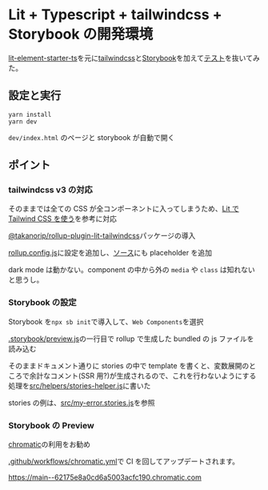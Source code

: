 # Lit + Typescript + tailwindcss + Storybook の開発環境

[lit-element-starter-ts](https://github.com/lit/lit-element-starter-ts)を元に[tailwindcss](https://tailwindcss.com)と[Storybook](https://storybook.js.org)を加えて[テスト](https://github.com/lit/lit-element-starter-ts/blob/main/src/test/my-element_test.ts)を抜いてみた。

## 設定と実行

```
yarn install
yarn dev
```

`dev/index.html` のページと storybook が自動で開く

## ポイント

### tailwindcss v3 の対応

そのままでは全ての CSS が全コンポーネントに入ってしまうため、[Lit で Tailwind CSS を使う](https://zenn.dev/takanorip/scraps/490a85916942cb)を参考に対応

[@takanorip/rollup-plugin-lit-tailwindcss](https://www.npmjs.com/package/@takanorip/rollup-plugin-lit-tailwindcss)パッケージの導入

[rollup.config.js](https://github.com/masuidrive/lit-element-starter-ts-tailwind/blob/main/rollup.config.js)に設定を追加し、[ソース](https://github.com/masuidrive/lit-element-starter-ts-tailwind/blob/main/src/my-error.ts)にも placeholder を追加

dark mode は動かない。component の中から外の `media` や `class` は知れないと思うし。

### Storybook の設定

Storybook を`npx sb init`で導入して、`Web Components`を選択

[.storybook/preview.js](https://github.com/masuidrive/lit-element-starter-ts-tailwind/blob/main/.storybook/preview.js)の一行目で rollup で生成した bundled の js ファイルを読み込む

そのままドキュメント通りに stories の中で template を書くと、変数展開のところで余計なコメント(SSR 用?)が生成されるので、これを行わないようにする処理を[src/helpers/stories-helper.js](https://github.com/masuidrive/lit-element-starter-ts-tailwind/blob/main/src/helpers/stories-helper.js)に書いた

stories の例は、[src/my-error.stories.js](https://github.com/masuidrive/lit-element-starter-ts-tailwind/blob/src/main/my-error.stories.js)を参照

### Storybook の Preview

[chromatic](https://www.chromatic.com/)の利用をお勧め

[.github/workflows/chromatic.yml](https://github.com/masuidrive/lit-element-starter-ts-tailwind/blob/main/.github/workflows/chromatic.yml)で CI を回してアップデートされます。

https://main--62175e8a0cd6a5003acfc190.chromatic.com
